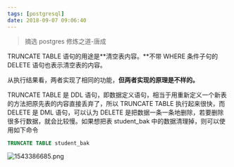 ```yaml
---
tags: [postgresql]
date: 2018-09-07 09:06:40
---
```


> 摘选 postgres 修炼之道-唐成

TRUNCATE TABLE 语句的用途是**清空表内容。**不带 WHERE 条件子句的 DELETE 语句也表示清空表的内容。

从执行结果看，两者实现了相同的功能，**但两者实现的原理是不样的。**

TRUNCATE TABLE 是 DDL 语句，即数据定义语句，相当于用重新定义一个新表的方法把原先表的内容直接丢弃了，所以 TRUNCATE TABLE 执行起来很快，而 DELETE 是 DML 语句，可以认为 DELETE 是把数据一条一条地删除，若要删除很多行数据，就会比较慢。如果想把表 student_bak 中的数据清理掉，则可以使用如下命令

```sql
TRUNCATE TABLE student_bak
```

![1543386685.png](https://i.loli.net/2018/11/28/5bfe36e4c0feb.png?filename=1543386685.png)
